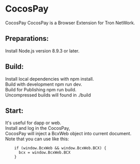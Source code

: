# CocosPay
CocosPay
CocosPay is a Browser Extension for Tron NetWork.

## Preparations:  
Install Node.js version 8.9.3 or later.

## Build:  
Install local dependencies with npm install.  
Build with development npm run dev.  
Build for Publishing npm run build.  
Uncompressed builds will found in ./build  

## Start:
It's useful for dapp or web.  
Install and log in the CocosPay,   
CocosPay will inject a BcxWeb object into current document.  
Note that you can use like this:  

        if (window.BcxWeb && window.BcxWeb.BCX) { 
          bcx = window.BcxWeb.BCX
        }
